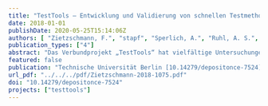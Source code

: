 ```yaml
---
title: "TestTools – Entwicklung und Validierung von schnellen Testmethoden zum Spurenstoffverhalten in technischen und natürlichen Barrieren des urbanen Wasserkreislaufs"
date: 2018-01-01
publishDate: 2020-05-25T15:14:06Z
authors: [ "Zietzschmann, F.", "stapf", "Sperlich, A.", "Ruhl, A. S.", "miehe", "Gnirß, R.", "Jekel, M." ]
publication_types: ["4"]
abstract: "Das Verbundprojekt „TestTools“ hat vielfältige Untersuchungen zur Verwendbarkeit unterschiedlicher Testmethoden hinsichtlich des Spurenstoffverhaltens in natürlichen und technischen Barrieren durchgeführt. Entsprechend der gewonnenen Ergebnisse können die folgenden knapp zusammengefassten Aussagen getätigt werden. Zur Pulveraktivkohle-(PAK)-Dosierung im Labor sollten benetzte, entgaste Stammsuspensionen, die in Reinstwasser angesetzt werden, in Verbindung mit Laborpipetten verwendet werden; mit geringem Zusatzaufwand können dabei auch der PAK-Wasser- und -Aschegehalt bestimmt werden. Die Kontaktherstellung mit der Testflüssigkeit sollte auf eindimensionalen Horizontalschüttlern erfolgen. Der Surrogatparameter UV254nm-Absorption eignet sich in den meisten Fällen unabhängig von der PAK-Sorte zur Prognose der Spurenstoffentfernung. Die neuartige Initialisierung des Equivalent Background Compound Models (EBCM) mittels Wasserqualitätsparametern (z. B. DOC) wurde validiert. Methylorange eignet sich als definiertes Surrogat für Adsorptionskonkurrenz durch Hintergrundorganik. UV254 eignet sich auch für kontinuierlich betriebene, großskalige Pilot- und Großanlagen zur Kontrolle und Überwachung der Spurenstoffentfernung. Eine Batchprozedur zur Vorhersage von Spurenstoffentfernungen auf PAK-Rezirkulations-Großanlagen wird vorgeschlagen. Rapid small-scale column tests (RSSCTs) werden im Vergleich mit großskaligen Daten trotz einiger Einschränkungen als geeignete Methode für schnelle und verlässliche Tests mit granulierter Aktivkohle (GAK) bestätigt. Größere RSSCTs bringen weniger Einschränkungen aber einen deutlich höheren Aufwand mit sich. GAK-Batchtests sind nur bedingt geeignet. Integrale Durchbruchskurven unterliegen deutlich weniger Schwankungen als direkte („aktuelle“) Durchbruchskurven. Abgleiche zwischen den Durchbrüchen in verschiedenen Wässern können mittels Auftragungen über spezifische Durchsätze von bestimmten Wasserqualitätsparametern (aus der größenausschluss-chromatographischen Trennung des DOC) erreicht werden. Surrogatparameter wie UV254 eignen sich nur bedingt zur Vorhersage, insbesondere bei stark adsorbierenden Spurenstoffen. Die Nützlichkeit künstlicher Surrogatparameter muss noch geklärt werden. Ozon-Laborversuche im Batch bzw. Semi-Batch-Methoden liefern vergleichbare Ergebnisse hinsichtlich der Spurenstoffelimination, haben jedoch unterschiedliche Vor- und Nachteile bei der praktischen Umsetzung. Der Feststoffeinfluss auf die ozon-induzierte Spurenstoffelimination ist gering und erst ab ca. 20 mg/L Trockensubstanz relevant. Temperatur und pH-Wert haben ebenfalls wenig bis keinen Einfluss; allerdings beeinflussen sie die ermittelten Ozonzehrungsverläufe. Über die UV254-Absorption (SAK254) können gute Vorhersagen der Spurenstoffelimination getätigt werden. Die Bromatbildung fiel in Batch- und Semi-Batch-Versuchen teils unterschiedlich aus; die Bildung von Bromat oder NDMA wird gegenüber Pilot- oder großtechnischen Anlagen tendenziell überschätzt. Von 18 kommunalen Kläranlagen wurden die Eliminationen verschiedener Spurenstoffe bzw. des delta SAK254 bezüglich des spez. Ozoneintrags ermittelt, was für Referenzzwecke nutzbar ist. Interne OH-Radikaltracer waren in allen 18 untersuchten Kläranlagen anzutreffen, was zur Ermittlung der OH-Radikalexposition als auch zur Qualitätssicherung genutzt werden kann. Die Modellierung basierend auf Ozon- und OH-Radikalexposition führte zu teils deutlichen Überschätzungen der Spurenstoffelimination. Die Ergebnisse einer Umfrage zeigen eine überwiegend sehr gute Informationslage bei den Stakeholdern. Zur biologischen Nachbehandlung des ozonierten Klarlaufs wird von den befragten Personen der Einsatz von Filtersystemen, insbesondere solchen mit granulierter Aktivkohle, empfohlen. Aufgrund der sehr komplexen Zusammenhänge in naturnahen biologischen Barrieren, wie beispielsweise der Uferfiltration oder der künstlichen Grundwasseranreicherung, sind schnelle Testmethoden nur bedingt aussagekräftig. Erkenntnisse der letzten Jahre deuten darauf hin, dass kleine Unterschiede in der Verfügbarkeit von Sauerstoff oder biologisch verfügbarem organischen Kohlenstoff bereits erhebliche Unterschiede in der Elimination bestimmter organischer Spurenstoffe haben. Neben den chemischen Parametern hat die Zusammensetzung der Mikrobiozönose einen entscheidenden Einfluss auf die Abbauleistung. Insgesamt eignen sich einfach durchzuführende Laborschnelltests daher nicht, die hohe Komplexität naturnaher Untergrundprozesse darzustellen. Lediglich eine gute Abbaubarkeit unter oxischen Verhältnissen lässt sich vergleichsweise gut anhand von Kleinsäulentests im Labormaßstab abbilden."
featured: false
publication: "Technische Universität Berlin [10.14279/depositonce-7524](https://doi.org/10.14279/depositonce-7524)"
url_pdf: "../../../pdf/Zietzschmann-2018-1075.pdf"
doi: "10.14279/depositonce-7524"
projects: ["testtools"]
---
```


